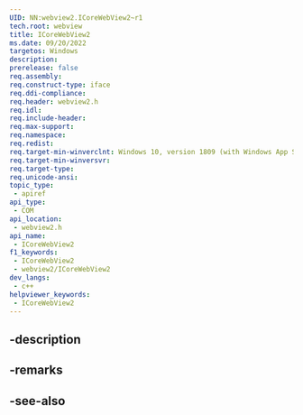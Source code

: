 ```yaml
---
UID: NN:webview2.ICoreWebView2~r1
tech.root: webview
title: ICoreWebView2
ms.date: 09/20/2022
targetos: Windows
description: 
prerelease: false
req.assembly: 
req.construct-type: iface
req.ddi-compliance: 
req.header: webview2.h
req.idl: 
req.include-header: 
req.max-support: 
req.namespace: 
req.redist: 
req.target-min-winverclnt: Windows 10, version 1809 (with Windows App SDK 1.1 or later)
req.target-min-winversvr: 
req.target-type: 
req.unicode-ansi: 
topic_type:
 - apiref
api_type:
 - COM
api_location:
 - webview2.h
api_name:
 - ICoreWebView2
f1_keywords:
 - ICoreWebView2
 - webview2/ICoreWebView2
dev_langs:
 - c++
helpviewer_keywords:
 - ICoreWebView2
---
```


## -description

## -remarks

## -see-also

